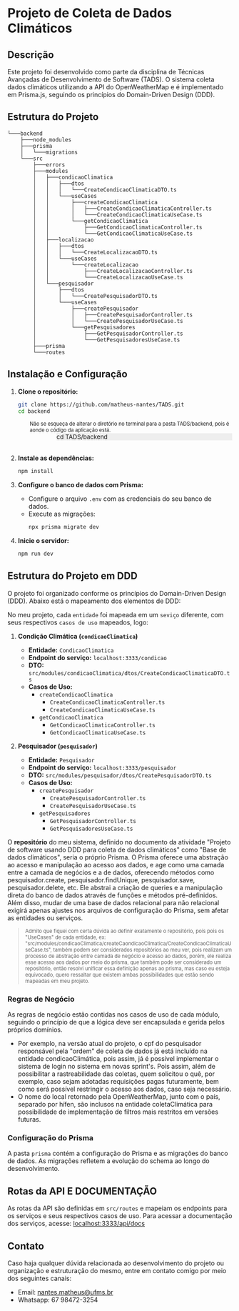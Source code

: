 
# Projeto de Coleta de Dados Climáticos

## Descrição

Este projeto foi desenvolvido como parte da disciplina de Técnicas Avançadas de Desenvolvimento de Software (TADS). O sistema coleta dados climáticos utilizando a API do OpenWeatherMap e é implementado em Prisma.js, seguindo os princípios do Domain-Driven Design (DDD).

## Estrutura do Projeto

```plaintext
└───backend
    ├───node_modules
    ├───prisma
    │   └───migrations
    └───src
        ├───errors
        ├───modules
        │   ├───condicaoClimatica
        │   │   ├───dtos
        │   │   │   └───CreateCondicaoClimaticaDTO.ts
        │   │   └───useCases
        │   │       ├───createCondicaoClimatica
        │   │       │   ├───CreateCondicaoClimaticaController.ts
        │   │       │   └───CreateCondicaoClimaticaUseCase.ts
        │   │       └───getCondicaoClimatica
        │   │           ├───GetCondicaoClimaticaController.ts
        │   │           └───GetCondicaoClimaticaUseCase.ts
        │   ├───localizacao
        │   │   ├───dtos
        │   │   │   └───CreateLocalizacaoDTO.ts
        │   │   └───useCases
        │   │       └───createLocalizacao
        │   │           ├───CreateLocalizacaoController.ts
        │   │           └───CreateLocalizacaoUseCase.ts
        │   └───pesquisador
        │       ├───dtos
        │       │   └───CreatePesquisadorDTO.ts
        │       └───useCases
        │           ├───createPesquisador
        │           │   ├───CreatePesquisadorController.ts
        │           │   └───CreatePesquisadorUseCase.ts
        │           └───getPesquisadores
        │               ├───GetPesquisadorController.ts
        │               └───GetPesquisadoresUseCase.ts
        ├───prisma
        └───routes
```

## Instalação e Configuração

1. **Clone o repositório:**
   ```bash
   git clone https://github.com/matheus-nantes/TADS.git
   cd backend
   ```
<div style="font-size: 0.8em;padding-left:50px;">
 Não se esqueça de alterar o diretório no terminal para a pasta TADS/backend, pois é aonde o código da aplicação está.
 <div style="font-size: 1.2em;margin-left:60px;background-color:#eeeeee">
 cd TADS/backend
 </div>
</div>

<br>

2. **Instale as dependências:**
   ```bash
   npm install
   ```

3. **Configure o banco de dados com Prisma:**
   - Configure o arquivo `.env` com as credenciais do seu banco de dados.
   - Execute as migrações:
     ```bash
     npx prisma migrate dev
     ```

4. **Inicie o servidor:**
   ```bash
   npm run dev
   ```

## Estrutura do Projeto em DDD

O projeto foi organizado conforme os princípios do Domain-Driven Design (DDD). Abaixo está o mapeamento dos elementos de DDD:

No meu projeto, cada ``entidade`` foi mapeada em um ``seviço`` diferente, com seus respectivos ``casos de uso`` mapeados, logo:

1. **Condição Climática (`condicaoClimatica`)**
   - **Entidade:** `CondicaoClimatica`
   - **Endpoint do serviço:** `localhost:3333/condicao`
   - **DTO:** `src/modules/condicaoClimatica/dtos/CreateCondicaoClimaticaDTO.ts`
   - **Casos de Uso:**
     - `createCondicaoClimatica`
       - `CreateCondicaoClimaticaController.ts`
       - `CreateCondicaoClimaticaUseCase.ts`
     - `getCondicaoClimatica`
       - `GetCondicaoClimaticaController.ts`
       - `GetCondicaoClimaticaUseCase.ts`

2. **Pesquisador (`pesquisador`)**
   - **Entidade:** `Pesquisador`
   - **Endpoint do serviço:** `localhost:3333/pesquisador`
   - **DTO:** `src/modules/pesquisador/dtos/CreatePesquisadorDTO.ts`
   - **Casos de Uso:**
     - `createPesquisador`
       - `CreatePesquisadorController.ts`
       - `CreatePesquisadorUseCase.ts`
     - `getPesquisadores`
       - `GetPesquisadorController.ts`
       - `GetPesquisadoresUseCase.ts`

O **repositório** do meu sistema, definido no documento da atividade "Projeto de software usando DDD para coleta de dados climáticos" como "Base de dados climáticos", seria o próprio Prisma. O Prisma oferece uma abstração ao acesso e manipulação ao acesso aos dados, e age como uma camada entre a camada de negócios e a de dados, oferecendo métodos como pesquisador.create, pesquisador.findUnique, pesquisador.save, pesquisador.delete, etc. Ele abstrai a criação de queries e a manipulação direta do banco de dados através de funções e métodos pré-definidos. Além disso, mudar de uma base de dados relacional para não relacional exigirá apenas ajustes nos arquivos de configuração do Prisma, sem afetar as entidades ou serviços.
> <div style="font-size: 0.8em;">Admito que fiquei com certa dúvida ao definir exatamente o repositório, pois pois os "UseCases" de cada entidade, ex: "src/modules/condicaoClimatica/createCaondicaoClimatica/CreateCondicaoClimaticaUseCase.ts", também podem ser considerados repositórios ao meu ver, pois realizam um processo de abstração entre camada de negócio e acesso ao dados, porém, ele realiza esse acesso aos dados por meio do prisma, que também pode ser considerado um repositório, então resolvi unificar essa definição apenas ao prisma, mas caso eu esteja equivocado, quero ressaltar que existem ambas possibilidades que estão sendo mapeadas em meu projeto.</div>


### Regras de Negócio

As regras de negócio estão contidas nos casos de uso de cada módulo, seguindo o princípio de que a lógica deve ser encapsulada e gerida pelos próprios domínios.
- Por exemplo, na versão atual do projeto, o cpf do pesquisador responsável pela "ordem" de coleta de dados já está incluído na entidade condicaoClimática, pois assim, já é possível implementar o sistema de login no sistema em novas sprint's. Pois assim, além de possibilitar a rastreabilidade das coletas, quem solicitou o quê, por exemplo, caso sejam adotadas requisições pagas futuramente, bem como será possível restringir o acesso aos dados, caso seja necessário.
- O nome do local retornado pela OpenWeatherMap, junto com o país, separado por hífen, são inclusos na entidade coletaClimática para possibilidade de implementação de filtros mais restritos em versões futuras.


### Configuração do Prisma

A pasta `prisma` contém a configuração do Prisma e as migrações do banco de dados. As migrações refletem a evolução do schema ao longo do desenvolvimento.

## Rotas da API E DOCUMENTAÇÃO

As rotas da API são definidas em `src/routes` e mapeiam os endpoints para os serviços e seus respectivos casos de uso.
Para acessar a documentação dos serviços, acesse: [localhost:3333/api/docs](http://localhost:3333/api-docs)

## Contato

Caso haja qualquer dúvida relacionada ao desenvolvimento do projeto ou organização e estruturação do mesmo, entre em contato comigo por meio dos seguintes canais:

+ Email: nantes.matheus@ufms.br
+ Whatsapp: 67 98472-3254


